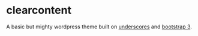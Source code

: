 clearcontent
============

A basic but mighty wordpress theme built on <a href="http://underscores.me/">underscores</a> and <a href="http://getbootstrap.com/">bootstrap 3</a>.
